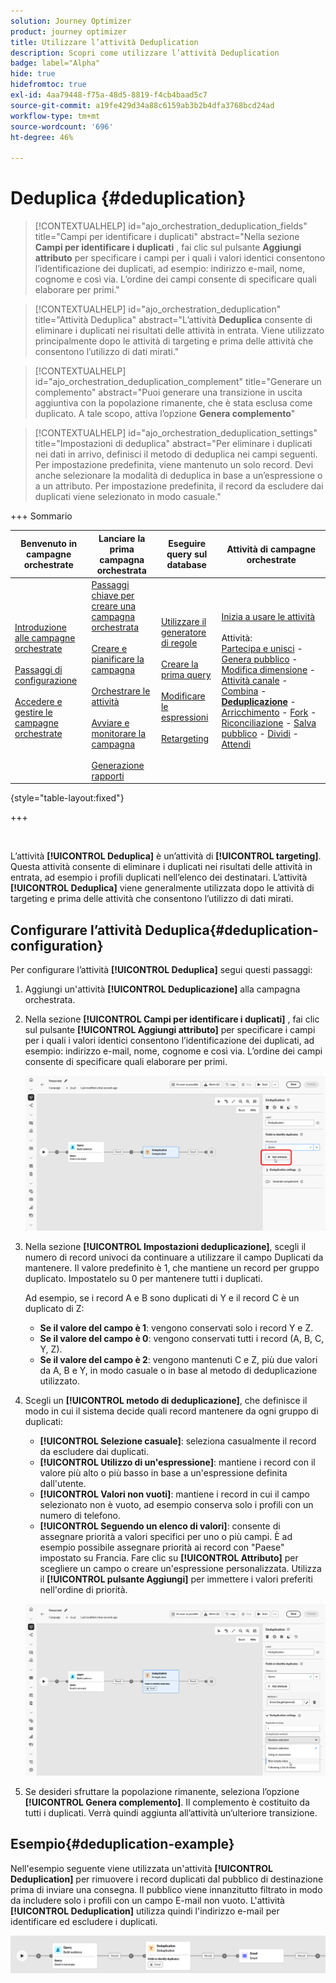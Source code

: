 ```yaml
---
solution: Journey Optimizer
product: journey optimizer
title: Utilizzare l’attività Deduplication
description: Scopri come utilizzare l’attività Deduplication
badge: label="Alpha"
hide: true
hidefromtoc: true
exl-id: 4aa79448-f75a-48d5-8819-f4cb4baad5c7
source-git-commit: a19fe429d34a88c6159ab3b2b4dfa3768bcd24ad
workflow-type: tm+mt
source-wordcount: '696'
ht-degree: 46%

---
```


# Deduplica {#deduplication}

>[!CONTEXTUALHELP]
>id="ajo_orchestration_deduplication_fields"
>title="Campi per identificare i duplicati"
>abstract="Nella sezione **Campi per identificare i duplicati** , fai clic sul pulsante **Aggiungi attributo** per specificare i campi per i quali i valori identici consentono l’identificazione dei duplicati, ad esempio: indirizzo e-mail, nome, cognome e così via. L’ordine dei campi consente di specificare quali elaborare per primi."

>[!CONTEXTUALHELP]
>id="ajo_orchestration_deduplication"
>title="Attività Deduplica"
>abstract="L’attività **Deduplica** consente di eliminare i duplicati nei risultati delle attività in entrata. Viene utilizzato principalmente dopo le attività di targeting e prima delle attività che consentono l’utilizzo di dati mirati."

>[!CONTEXTUALHELP]
>id="ajo_orchestration_deduplication_complement"
>title="Generare un complemento"
>abstract="Puoi generare una transizione in uscita aggiuntiva con la popolazione rimanente, che è stata esclusa come duplicato. A tale scopo, attiva l’opzione **Genera complemento**"

>[!CONTEXTUALHELP]
>id="ajo_orchestration_deduplication_settings"
>title="Impostazioni di deduplica"
>abstract="Per eliminare i duplicati nei dati in arrivo, definisci il metodo di deduplica nei campi seguenti. Per impostazione predefinita, viene mantenuto un solo record. Devi anche selezionare la modalità di deduplica in base a un’espressione o a un attributo. Per impostazione predefinita, il record da escludere dai duplicati viene selezionato in modo casuale."


+++ Sommario

| Benvenuto in campagne orchestrate | Lanciare la prima campagna orchestrata | Eseguire query sul database | Attività di campagne orchestrate |
|---|---|---|---|
| [Introduzione alle campagne orchestrate](../gs-orchestrated-campaigns.md)<br/><br/>[Passaggi di configurazione](../configuration-steps.md)<br/><br/>[Accedere e gestire le campagne orchestrate](../access-manage-orchestrated-campaigns.md) | [Passaggi chiave per creare una campagna orchestrata](../gs-campaign-creation.md)<br/><br/>[Creare e pianificare la campagna](../create-orchestrated-campaign.md)<br/><br/>[Orchestrare le attività](../orchestrate-activities.md)<br/><br/>[Avviare e monitorare la campagna](../start-monitor-campaigns.md)<br/><br/>[Generazione rapporti](../reporting-campaigns.md) | [Utilizzare il generatore di regole](../orchestrated-rule-builder.md)<br/><br/>[Creare la prima query](../build-query.md)<br/><br/>[Modificare le espressioni](../edit-expressions.md)<br/><br/>[Retargeting](../retarget.md) | [Inizia a usare le attività](about-activities.md)<br/><br/>Attività:<br/>[Partecipa e unisci](and-join.md) - [Genera pubblico](build-audience.md) - [Modifica dimensione](change-dimension.md) - [Attività canale](channels.md) - [Combina](combine.md) - <b>[Deduplicazione](deduplication.md)</b> - [Arricchimento](enrichment.md) - [Fork](fork.md) - [Riconciliazione](reconciliation.md) - [Salva pubblico](save-audience.md) - [Dividi](split.md) - [Attendi](wait.md) |

{style="table-layout:fixed"}

+++


<br/>

L’attività **[!UICONTROL Deduplica]** è un’attività di **[!UICONTROL targeting]**. Questa attività consente di eliminare i duplicati nei risultati delle attività in entrata, ad esempio i profili duplicati nell’elenco dei destinatari. L’attività **[!UICONTROL Deduplica]** viene generalmente utilizzata dopo le attività di targeting e prima delle attività che consentono l’utilizzo di dati mirati.

## Configurare l’attività Deduplica{#deduplication-configuration}

Per configurare l’attività **[!UICONTROL Deduplica]** segui questi passaggi:


1. Aggiungi un&#39;attività **[!UICONTROL Deduplicazione]** alla campagna orchestrata.

1. Nella sezione **[!UICONTROL Campi per identificare i duplicati]** , fai clic sul pulsante **[!UICONTROL Aggiungi attributo]** per specificare i campi per i quali i valori identici consentono l’identificazione dei duplicati, ad esempio: indirizzo e-mail, nome, cognome e così via. L’ordine dei campi consente di specificare quali elaborare per primi.

   ![](../assets/deduplication-1.png)

1. Nella sezione **[!UICONTROL Impostazioni deduplicazione]**, scegli il numero di record univoci da continuare a utilizzare il campo Duplicati da mantenere. Il valore predefinito è 1, che mantiene un record per gruppo duplicato. Impostatelo su 0 per mantenere tutti i duplicati.

   Ad esempio, se i record A e B sono duplicati di Y e il record C è un duplicato di Z:

   * **Se il valore del campo è 1**: vengono conservati solo i record Y e Z.
   * **Se il valore del campo è 0**: vengono conservati tutti i record (A, B, C, Y, Z).
   * **Se il valore del campo è 2**: vengono mantenuti C e Z, più due valori da A, B e Y, in modo casuale o in base al metodo di deduplicazione utilizzato.

1. Scegli un **[!UICONTROL metodo di deduplicazione]**, che definisce il modo in cui il sistema decide quali record mantenere da ogni gruppo di duplicati:

   * **[!UICONTROL Selezione casuale]**: seleziona casualmente il record da escludere dai duplicati.
   * **[!UICONTROL Utilizzo di un&#39;espressione]**: mantiene i record con il valore più alto o più basso in base a un&#39;espressione definita dall&#39;utente.
   * **[!UICONTROL Valori non vuoti]**: mantiene i record in cui il campo selezionato non è vuoto, ad esempio conserva solo i profili con un numero di telefono.
   * **[!UICONTROL Seguendo un elenco di valori]**: consente di assegnare priorità a valori specifici per uno o più campi. È ad esempio possibile assegnare priorità ai record con &quot;Paese&quot; impostato su Francia. Fare clic su **[!UICONTROL Attributo]** per scegliere un campo o creare un&#39;espressione personalizzata. Utilizza il **[!UICONTROL pulsante Aggiungi]** per immettere i valori preferiti nell&#39;ordine di priorità.

   ![](../assets/deduplication-2.png)

1. Se desideri sfruttare la popolazione rimanente, seleziona l’opzione **[!UICONTROL Genera complemento]**. Il complemento è costituito da tutti i duplicati. Verrà quindi aggiunta all’attività un’ulteriore transizione.

## Esempio{#deduplication-example}

Nell&#39;esempio seguente viene utilizzata un&#39;attività **[!UICONTROL Deduplication]** per rimuovere i record duplicati dal pubblico di destinazione prima di inviare una consegna. Il pubblico viene innanzitutto filtrato in modo da includere solo i profili con un campo E-mail non vuoto. L&#39;attività **[!UICONTROL Deduplication]** utilizza quindi l&#39;indirizzo e-mail per identificare ed escludere i duplicati.

![](../assets/deduplication-3.png)
